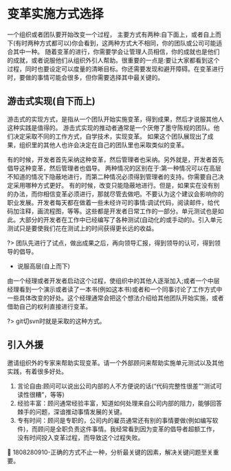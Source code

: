 # 变革实施方式选择

一个组织或者团队要开始改变一个过程，
主要方式有两种:自下面上，或者自上而下(有时两种方式都可以)你会看到，这两种方式大不相同，你的团队或公司可能适合其中一种。
随着变革的进行，你需要学会让管理人员相信，你的成就也是他们的成就，或者说服他们从组织外引人帮助。很重要的一点是:要让大家都看到这个过程，同时也要设定可以度量的清晰目标。你还需要发现和避开障碍。在变革进行时，要做的事情可能会很多，但你需要选择其中最关键的。

## 游击式实现(自下而上) 

游击式的实现方式，是指从一个团队开始实施变革，得到成果，然后才说服其他人这种实践是值得的。
游击式实现的推动者通常是一个厌倦了墨守陈规的团队。他们决定采取不同的工作方式，自学技术，实现变革。
如果这个团队展现出了成果，组织里的其他人也许会决定在自己的团队里也采取类似的变革。

有的时候，开发者首先采纳这种变革，然后管理者也采纳。另外就是，开发者首先倡导这种变革，然后管理者也倡导。
两种情况的区别在于:第一种情况可以在高层不知道的情况下隐蔽地进行，而第二种情况必须得到管理者的支持。你需要自己决定采用哪种方式更好。
有的时候，改变只能隐蔽地进行。但是，如果实在没有别的办法，而你相信变革必须进行，那就尽管去做吧。不要认为这个建议会影响你的职业发展。开发者每天都在做着一些未经许可的事情:调试代码，阅读邮件，给代码加注释，画流程图，等等。这些都是开发者日常工作的一部分。单元测试也是如此。大部分的开发者在工作中已经编写了各种测试(自动化的或手动的)。引入单元测试只是要使我们花在测试上的时间获得更长远的收益。

?> 团队先进行了试点，做出成果之后，再向领导汇报，得到领导的认可，得到领导的倡导。

- 说服高层(自上而下) 

由一个经理或者开发者启动这个过程，使组织中的其他人逐渐加入;或者一个中层经理看到一个演示或者读了一本书(例如这本书)或者和一个同事讨论了工作方式中一些具体改变的好处。这个经理通常会把这个想法介绍给其他团队开始实施，或者借助自己的权利直接进行变革。

?> git切svn时就是采取的这种方式。


## 引入外援

邀请组织外的专家来帮助实现变革。请一个外部顾问来帮助实施单元测试以及其他实践，有着很多好处。
1. 言论自由:顾问可以说出公司内部的人不方便说的话(“代码完整性很差”“测试可读性很糟”，等等)
2. 经验丰富：顾问通常经验丰富，知道如何处理来自公司内部的阻力，能够回答棘手的问题，深谙推动事情发展的关键。
3. 专有时间：顾问是专职的，公司内的雇员通常还有别的事情要做(例如编写软件)，而顾问是全职负责这件事情。我经常看到因为变革的倡导者超额工作，没有时间投入变革过程，而导致这个过程失败。

:bell: 1808280910-正确的方式不止一种，分析最关键的因素，解决关键问题至关重要。

